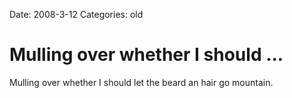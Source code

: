 Date: 2008-3-12
Categories: old

# Mulling over whether I should ...

Mulling over whether I should let the beard an hair go mountain.
